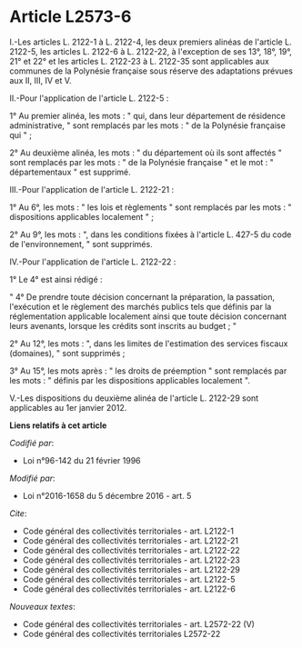 # Article L2573-6

I.-Les articles L. 2122-1 à L. 2122-4, les deux premiers alinéas de l'article L. 2122-5, les articles L. 2122-6 à L. 2122-22,
à l'exception de ses 13°, 18°, 19°, 21° et 22° et les articles L. 2122-23 à L. 2122-35 sont applicables aux communes de la
Polynésie française sous réserve des adaptations prévues aux II, III, IV et V. 

II.-Pour l'application de l'article L. 2122-5 : 

1° Au premier alinéa, les mots : " qui, dans leur département de résidence administrative, " sont remplacés par les mots : "
de la Polynésie française qui " ; 

2° Au deuxième alinéa, les mots : " du département où ils sont affectés " sont remplacés par les mots : " de la Polynésie
française " et le mot : " départementaux " est supprimé. 

III.-Pour l'application de l'article L. 2122-21 : 

1° Au 6°, les mots : " les lois et règlements " sont remplacés par les mots : " dispositions applicables localement " ; 

2° Au 9°, les mots : ", dans les conditions fixées à l'article L. 427-5 du code de l'environnement, " sont supprimés. 

IV.-Pour l'application de l'article L. 2122-22 : 

1° Le 4° est ainsi rédigé : 

" 4° De prendre toute décision concernant la préparation, la passation, l'exécution et le règlement des marchés publics tels
que définis par la réglementation applicable localement ainsi que toute décision concernant leurs avenants, lorsque les
crédits sont inscrits au budget ; " 

2° Au 12°, les mots : ", dans les limites de l'estimation des services fiscaux (domaines), " sont supprimés ; 

3° Au 15°, les mots après : " les droits de préemption " sont remplacés par les mots : " définis par les dispositions
applicables localement ". 

V.-Les dispositions du deuxième alinéa de l'article L. 2122-29 sont applicables au 1er janvier 2012.

**Liens relatifs à cet article**

_Codifié par_:

  - Loi n°96-142 du 21 février 1996

_Modifié par_:

  - Loi n°2016-1658 du 5 décembre 2016 - art. 5

_Cite_:

  - Code général des collectivités territoriales - art. L2122-1
  - Code général des collectivités territoriales - art. L2122-21
  - Code général des collectivités territoriales - art. L2122-22
  - Code général des collectivités territoriales - art. L2122-23
  - Code général des collectivités territoriales - art. L2122-29
  - Code général des collectivités territoriales - art. L2122-5
  - Code général des collectivités territoriales - art. L2122-6

_Nouveaux textes_:

  - Code général des collectivités territoriales - art. L2572-22 (V)
  - Code général des collectivités territoriales L2572-22
